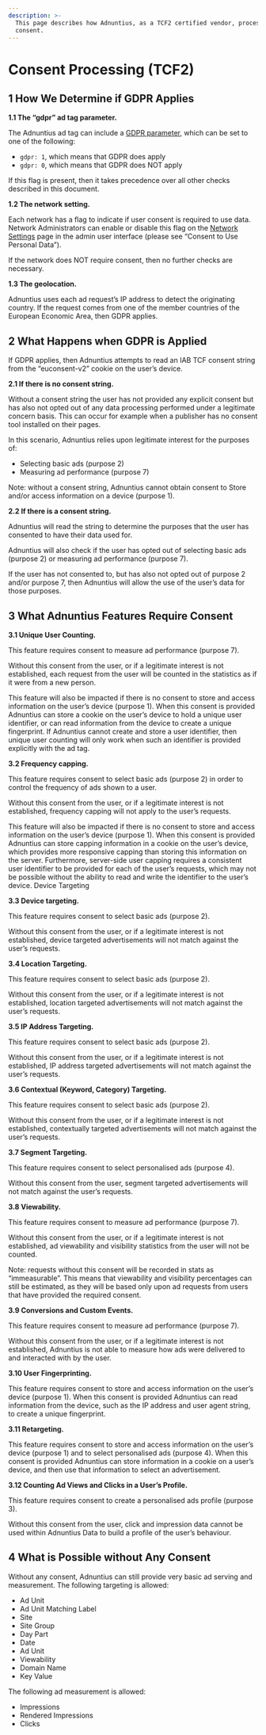 ```yaml
---
description: >-
  This page describes how Adnuntius, as a TCF2 certified vendor, processes
  consent.
---
```


# Consent Processing (TCF2)

## **1 How We Determine if GDPR Applies**

**1.1 The “gdpr” ad tag parameter.**

The Adnuntius ad tag can include a [GDPR parameter](../../adnuntius-advertising/requesting-ads/intro/adn-request#gdpr), which can be set to one of the following:

* `gdpr: 1`, which means that GDPR does apply
* `gdpr: 0`, which means that GDPR does NOT apply

If this flag is present, then it takes precedence over all other checks described in this document.

**1.2 The network setting.**

Each network has a flag to indicate if user consent is required to use data. Network Administrators can enable or disable this flag on the [Network Settings](https://admin.adnuntius.com/admin/network) page in the admin user interface (please see “Consent to Use Personal Data”).

If the network does NOT require consent, then no further checks are necessary.

**1.3 The geolocation.**

Adnuntius uses each ad request’s IP address to detect the originating country. If the request comes from one of the member countries of the European Economic Area, then GDPR applies.

## 2 What Happens when GDPR is Applied

If GDPR applies, then Adnuntius attempts to read an IAB TCF consent string from the “euconsent-v2” cookie on the user’s device.

**2.1 If there is no consent string.**

Without a consent string the user has not provided any explicit consent but has also not opted out of any data processing performed under a legitimate concern basis. This can occur for example when a publisher has no consent tool installed on their pages.

In this scenario, Adnuntius relies upon legitimate interest for the purposes of:

* Selecting basic ads (purpose 2)
* Measuring ad performance (purpose 7)

Note: without a consent string, Adnuntius cannot obtain consent to Store and/or access information on a device (purpose 1).

**2.2 If there is a consent string.**

Adnuntius will read the string to determine the purposes that the user has consented to have their data used for.

Adnuntius will also check if the user has opted out of selecting basic ads (purpose 2) or measuring ad performance (purpose 7).

If the user has not consented to, but has also not opted out of purpose 2 and/or purpose 7, then Adnuntius will allow the use of the user’s data for those purposes.

## 3 What Adnuntius Features Require Consent

**3.1 Unique User Counting.**

This feature requires consent to measure ad performance (purpose 7).

Without this consent from the user, or if a legitimate interest is not established, each request from the user will be counted in the statistics as if it were from a new person.

This feature will also be impacted if there is no consent to store and access information on the user’s device (purpose 1). When this consent is provided Adnuntius can store a cookie on the user’s device to hold a unique user identifier, or can read information from the device to create a unique fingerprint. If Adnuntius cannot create and store a user identifier, then unique user counting will only work when such an identifier is provided explicitly with the ad tag.

**3.2 Frequency capping.**

This feature requires consent to select basic ads (purpose 2) in order to control the frequency of ads shown to a user.

Without this consent from the user, or if a legitimate interest is not established, frequency capping will not apply to the user’s requests.

This feature will also be impacted if there is no consent to store and access information on the user’s device (purpose 1). When this consent is provided Adnuntius can store capping information in a cookie on the user’s device, which provides more responsive capping than storing this information on the server. Furthermore, server-side user capping requires a consistent user identifier to be provided for each of the user’s requests, which may not be possible without the ability to read and write the identifier to the user’s device. Device Targeting

**3.3 Device targeting.**

This feature requires consent to select basic ads (purpose 2).

Without this consent from the user, or if a legitimate interest is not established, device targeted advertisements will not match against the user’s requests.

**3.4 Location Targeting.**

This feature requires consent to select basic ads (purpose 2).

Without this consent from the user, or if a legitimate interest is not established, location targeted advertisements will not match against the user’s requests.

**3.5 IP Address Targeting.**

This feature requires consent to select basic ads (purpose 2).

Without this consent from the user, or if a legitimate interest is not established, IP address targeted advertisements will not match against the user’s requests.

**3.6 Contextual (Keyword, Category) Targeting.**

This feature requires consent to select basic ads (purpose 2).

Without this consent from the user, or if a legitimate interest is not established, contextually targeted advertisements will not match against the user’s requests.

**3.7 Segment Targeting.**

This feature requires consent to select personalised ads (purpose 4).

Without this consent from the user, segment targeted advertisements will not match against the user’s requests.

**3.8 Viewability.**

This feature requires consent to measure ad performance (purpose 7).

Without this consent from the user, or if a legitimate interest is not established, ad viewability and visibility statistics from the user will not be counted.

Note: requests without this consent will be recorded in stats as “immeasurable”. This means that viewability and visibility percentages can still be estimated, as they will be based only upon ad requests from users that have provided the required consent.

**3.9 Conversions and Custom Events.**

This feature requires consent to measure ad performance (purpose 7).

Without this consent from the user, or if a legitimate interest is not established, Adnuntius is not able to measure how ads were delivered to and interacted with by the user.

**3.10 User Fingerprinting.**

This feature requires consent to store and access information on the user’s device (purpose 1). When this consent is provided Adnuntius can read information from the device, such as the IP address and user agent string, to create a unique fingerprint.

**3.11 Retargeting.**

This feature requires consent to store and access information on the user’s device (purpose 1) and to select personalised ads (purpose 4). When this consent is provided Adnuntius can store information in a cookie on a user’s device, and then use that information to select an advertisement.

**3.12 Counting Ad Views and Clicks in a User’s Profile.**

This feature requires consent to create a personalised ads profile (purpose 3).

Without this consent from the user, click and impression data cannot be used within Adnuntius Data to build a profile of the user’s behaviour.

## 4 What is Possible without Any Consent

Without any consent, Adnuntius can still provide very basic ad serving and measurement. The following targeting is allowed:

* Ad Unit
* Ad Unit Matching Label
* Site
* Site Group
* Day Part
* Date
* Ad Unit
* Viewability
* Domain Name
* Key Value

The following ad measurement is allowed:

* Impressions
* Rendered Impressions
* Clicks
